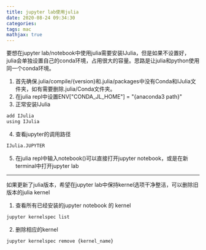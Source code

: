 ```yaml
---
title: jupyter lab使用julia
date: 2020-08-24 09:34:30
categories: 
tags: mac
mathjax: true
---
```

要想在jupyter lab/notebook中使用julia需要安装IJulia，但是如果不设置好，julia会单独设置自己的conda环境，占用很大的容量。思路是让julia和python使用同一个conda环境。

<!--more-->

1. 首先确保.julia/compile/{version}和.julia/packages中没有Conda和IJulia文件夹，如有需要删除.julia/Conda文件夹。
2. 在julia repl中设置ENV["CONDA_JL_HOME"] = "{anaconda3 path}"
3. 正常安装IJulia
```bash
add IJulia
using IJulia
```
4. 查看jupyter的调用路径
```bash
IJulia.JUPYTER
```
5. 在julia repl中输入notebook()可以直接打开jupyter notebook，或是在新terminal中打开jupyter lab
---

如果更新了julia版本，希望在jupyter lab中保持kernel选项干净整洁，可以删除旧版本的julia kernel
1. 查看所有已经安装的jupyter notebook 的 kernel
```bash
jupyter kernelspec list
```
2. 删除相应的kernel
```bash
jupyter kernelspec remove {kernel_name}
```